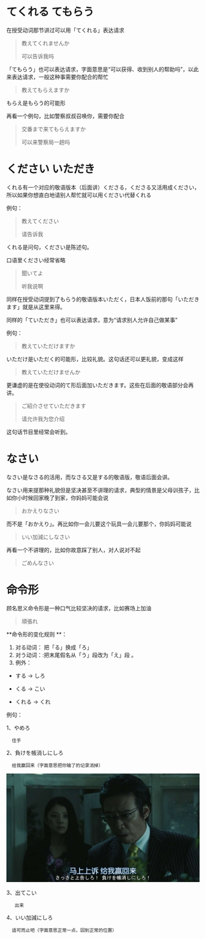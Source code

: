 # てくれる てもらう

在授受动词那节讲过可以用「てくれる」表达请求

> 教えてくれませんか
>
> 可以告诉我吗

「てもらう」也可以表达请求，字面意思是“可以获得、收到别人的帮助吗”，以此来表达请求，一般这种事需要你配合的帮忙

> 教えてもらえますか

もらえ是もらう的可能形

再看一个例句，比如警察叔叔召唤你，需要你配合

> 交番まで来てもらえますか
>
> 可以来警察局一趟吗

# ください いただき

くれる有一个对应的敬语版本（后面讲）くださる，くださる又活用成ください，所以如果你想直白地请别人帮忙就可以用ください代替くれる

例句：

> 教えてください
>
> 请告诉我

くれる是问句，ください是陈述句。

口语里ください经常省略

> 聞いてよ
>
> 听我说啊



同样在授受动词提到了もらう的敬语版本いただく，日本人饭前的那句「いただきます」就是从这里来得。

同样的「ていただき」也可以表达请求，意为“请求别人允许自己做某事”

例句：

> 教えていただけますか

いただけ是いただく的可能形，比较礼貌。这句话还可以更礼貌，变成这样

> 教えていただけませんか

更谦虚的是在使役动词的て形后面加いただきます。这些在后面的敬语部分会再讲。

> ご紹介させていただきます
>
> 请允许我为您介绍

这句话节目里经常会听到。

# なさい

なさい是なさる的活用，而なさる又是する的敬语版，敬语后面会讲。

なさい用来提那种礼貌但是坚决甚至不讲理的请求，典型的情景是父母训孩子，比如你小时候回家晚了到家，你妈妈可能会说

> おかえりなさい

而不是「おかえり」。再比如你一会儿要这个玩具一会儿要那个，你妈妈可能说

> いい加減にしなさい

再看一个不讲理的，比如你故意踩了别人，对人说对不起

> ごめんなさい

# 命令形

顾名思义命令形是一种口气比较坚决的请求，比如赛场上加油

> 頑張れ

**命令形的变化规则
**：

1. 对る动词： 把「る」换成「ろ」
2. 对う动词：:把末尾假名从「う」段改为「え」段 。
3. 例外：

* する → しろ

* くる → こい

* くれる → くれ

例句：

1、やめろ  

      住手

2、負けを帳消しにしろ

      给我赢回来（字面意思把你输了的记录消掉）

![](/assets/409085665.jpg)

3、出てこい

       出来

4、いい加減にしろ

      适可而止吧（字面意思正常一点，回到正常的位置）

